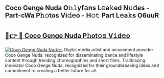 ## Coco Genge Nuda O𝚗𝚕yf𝚊ns L𝚎a𝚔ed N𝚞𝚍es - Part-cWa P𝚑𝚘tos Vi𝚍𝚎o - H𝚘𝚝 Part L𝚎a𝚔s O6uuR

# <h2><a href="http://kf5wsm.oniu.top/?m=Coco+Genge+Nuda">🔗👉 🔴 Coco Genge Nuda P𝚑ot𝚘𝚜 V𝚒d𝚎o</a></h2>

[![Coco Genge Nuda Nu𝚍e𝚜](https://i.imgur.com/0qMVB7G.gif)](http://kf5wsm.oniu.top/?m=Coco+Genge+Nuda)
Digital media artist and amusement provider Coco Genge Nuda, recognized for disseminating dance and lifestyle content through trending choreographies and short films. Trailblazing innovator Coco Genge Nuda, recognized for their groundbreaking ideas and commitment to creating a better future for all.  
